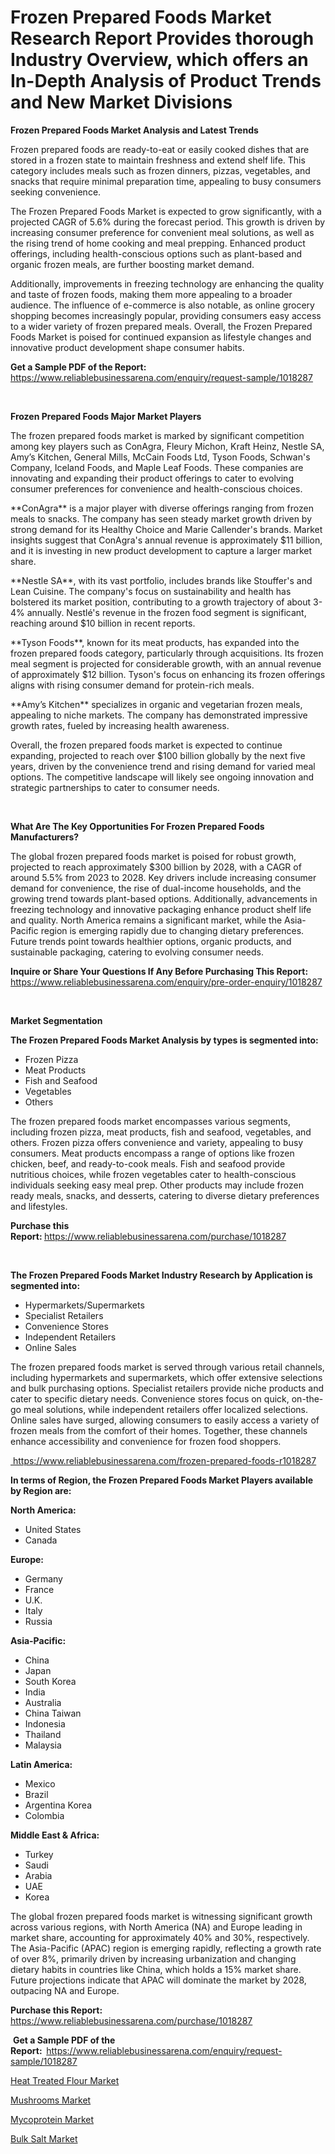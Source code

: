 <p><h1>Frozen Prepared Foods Market Research Report Provides thorough Industry Overview, which offers an In-Depth Analysis of Product Trends and New Market Divisions</h1></p><p><strong>Frozen Prepared Foods Market Analysis and Latest Trends</strong></p>
<p><p>Frozen prepared foods are ready-to-eat or easily cooked dishes that are stored in a frozen state to maintain freshness and extend shelf life. This category includes meals such as frozen dinners, pizzas, vegetables, and snacks that require minimal preparation time, appealing to busy consumers seeking convenience.</p><p>The Frozen Prepared Foods Market is expected to grow significantly, with a projected CAGR of 5.6% during the forecast period. This growth is driven by increasing consumer preference for convenient meal solutions, as well as the rising trend of home cooking and meal prepping. Enhanced product offerings, including health-conscious options such as plant-based and organic frozen meals, are further boosting market demand. </p><p>Additionally, improvements in freezing technology are enhancing the quality and taste of frozen foods, making them more appealing to a broader audience. The influence of e-commerce is also notable, as online grocery shopping becomes increasingly popular, providing consumers easy access to a wider variety of frozen prepared meals. Overall, the Frozen Prepared Foods Market is poised for continued expansion as lifestyle changes and innovative product development shape consumer habits.</p></p>
<p><strong>Get a Sample PDF of the Report:&nbsp;</strong> <a href="https://www.reliablebusinessarena.com/enquiry/request-sample/1018287?utm_campaign=1143&utm_medium=2&utm_source=Github&utm_content=ia&utm_term=07042025&utm_id=frozen-prepared-foods">https://www.reliablebusinessarena.com/enquiry/request-sample/1018287</a></p>
<p>&nbsp;</p>
<p><strong>Frozen Prepared Foods Major Market Players</strong></p>
<p><p>The frozen prepared foods market is marked by significant competition among key players such as ConAgra, Fleury Michon, Kraft Heinz, Nestle SA, Amy’s Kitchen, General Mills, McCain Foods Ltd, Tyson Foods, Schwan's Company, Iceland Foods, and Maple Leaf Foods. These companies are innovating and expanding their product offerings to cater to evolving consumer preferences for convenience and health-conscious choices.</p><p>**ConAgra** is a major player with diverse offerings ranging from frozen meals to snacks. The company has seen steady market growth driven by strong demand for its Healthy Choice and Marie Callender's brands. Market insights suggest that ConAgra's annual revenue is approximately $11 billion, and it is investing in new product development to capture a larger market share.</p><p>**Nestle SA**, with its vast portfolio, includes brands like Stouffer's and Lean Cuisine. The company's focus on sustainability and health has bolstered its market position, contributing to a growth trajectory of about 3-4% annually. Nestlé's revenue in the frozen food segment is significant, reaching around $10 billion in recent reports.</p><p>**Tyson Foods**, known for its meat products, has expanded into the frozen prepared foods category, particularly through acquisitions. Its frozen meal segment is projected for considerable growth, with an annual revenue of approximately $12 billion. Tyson's focus on enhancing its frozen offerings aligns with rising consumer demand for protein-rich meals.</p><p>**Amy’s Kitchen** specializes in organic and vegetarian frozen meals, appealing to niche markets. The company has demonstrated impressive growth rates, fueled by increasing health awareness. </p><p>Overall, the frozen prepared foods market is expected to continue expanding, projected to reach over $100 billion globally by the next five years, driven by the convenience trend and rising demand for varied meal options. The competitive landscape will likely see ongoing innovation and strategic partnerships to cater to consumer needs.</p></p>
<p>&nbsp;</p>
<p><strong>What Are The Key Opportunities For Frozen Prepared Foods Manufacturers?</strong></p>
<p><p>The global frozen prepared foods market is poised for robust growth, projected to reach approximately $300 billion by 2028, with a CAGR of around 5.5% from 2023 to 2028. Key drivers include increasing consumer demand for convenience, the rise of dual-income households, and the growing trend towards plant-based options. Additionally, advancements in freezing technology and innovative packaging enhance product shelf life and quality. North America remains a significant market, while the Asia-Pacific region is emerging rapidly due to changing dietary preferences. Future trends point towards healthier options, organic products, and sustainable packaging, catering to evolving consumer needs.</p></p>
<p><strong>Inquire or Share Your Questions If Any Before Purchasing This Report:</strong> <a href="https://www.reliablebusinessarena.com/enquiry/pre-order-enquiry/1018287?utm_campaign=1143&utm_medium=2&utm_source=Github&utm_content=ia&utm_term=07042025&utm_id=frozen-prepared-foods">https://www.reliablebusinessarena.com/enquiry/pre-order-enquiry/1018287</a></p>
<p>&nbsp;</p>
<p><strong>Market Segmentation</strong></p>
<p><strong>The Frozen Prepared Foods Market Analysis by types is segmented into:</strong></p>
<p><ul><li>Frozen Pizza</li><li>Meat Products</li><li>Fish and Seafood</li><li>Vegetables</li><li>Others</li></ul></p>
<p><p>The frozen prepared foods market encompasses various segments, including frozen pizza, meat products, fish and seafood, vegetables, and others. Frozen pizza offers convenience and variety, appealing to busy consumers. Meat products encompass a range of options like frozen chicken, beef, and ready-to-cook meals. Fish and seafood provide nutritious choices, while frozen vegetables cater to health-conscious individuals seeking easy meal prep. Other products may include frozen ready meals, snacks, and desserts, catering to diverse dietary preferences and lifestyles.</p></p>
<p><strong>Purchase this Report:&nbsp;</strong><a href="https://www.reliablebusinessarena.com/purchase/1018287?utm_campaign=1143&utm_medium=2&utm_source=Github&utm_content=ia&utm_term=07042025&utm_id=frozen-prepared-foods">https://www.reliablebusinessarena.com/purchase/1018287</a></p>
<p>&nbsp;</p>
<p><strong>The Frozen Prepared Foods Market Industry Research by Application is segmented into:</strong></p>
<p><ul><li>Hypermarkets/Supermarkets</li><li>Specialist Retailers</li><li>Convenience Stores</li><li>Independent Retailers</li><li>Online Sales</li></ul></p>
<p><p>The frozen prepared foods market is served through various retail channels, including hypermarkets and supermarkets, which offer extensive selections and bulk purchasing options. Specialist retailers provide niche products and cater to specific dietary needs. Convenience stores focus on quick, on-the-go meal solutions, while independent retailers offer localized selections. Online sales have surged, allowing consumers to easily access a variety of frozen meals from the comfort of their homes. Together, these channels enhance accessibility and convenience for frozen food shoppers.</p></p>
<p><a href="https://www.reliablebusinessarena.com/frozen-prepared-foods-r1018287?utm_campaign=1143&utm_medium=2&utm_source=Github&utm_content=ia&utm_term=07042025&utm_id=frozen-prepared-foods">&nbsp;https://www.reliablebusinessarena.com/frozen-prepared-foods-r1018287</a></p>
<p><strong>In terms of Region, the Frozen Prepared Foods Market Players available by Region are:</strong></p>
<p>
    <p> <strong> North America: </strong>
        <ul>
            <li>United States</li>
            <li>Canada</li>
        </ul>
        </p> 
    <p> <strong> Europe: </strong>
        <ul>
            <li>Germany</li>
            <li>France</li>
            <li>U.K.</li>
            <li>Italy</li>
            <li>Russia</li>
        </ul>
        </p> 
    <p> <strong> Asia-Pacific: </strong>
        <ul>
            <li>China</li>
            <li>Japan</li>
            <li>South Korea</li>
            <li>India</li>
            <li>Australia</li>
            <li>China Taiwan</li>
            <li>Indonesia</li>
            <li>Thailand</li>
            <li>Malaysia</li>
        </ul>
        </p> 
    <p> <strong> Latin America: </strong>
        <ul>
            <li>Mexico</li>
            <li>Brazil</li>
            <li>Argentina Korea</li>
            <li>Colombia</li>
        </ul>
        </p> 
    <p> <strong> Middle East & Africa: </strong>
        <ul>
            <li>Turkey</li>
            <li>Saudi</li>
            <li>Arabia</li>
            <li>UAE</li>
            <li>Korea</li>
        </ul>
    </p>
    </p>
<p><p>The global frozen prepared foods market is witnessing significant growth across various regions, with North America (NA) and Europe leading in market share, accounting for approximately 40% and 30%, respectively. The Asia-Pacific (APAC) region is emerging rapidly, reflecting a growth rate of over 8%, primarily driven by increasing urbanization and changing dietary habits in countries like China, which holds a 15% market share. Future projections indicate that APAC will dominate the market by 2028, outpacing NA and Europe.</p></p>
<p><strong>Purchase this Report: </strong><a href="https://www.reliablebusinessarena.com/purchase/1018287?utm_campaign=1143&utm_medium=2&utm_source=Github&utm_content=ia&utm_term=07042025&utm_id=frozen-prepared-foods">https://www.reliablebusinessarena.com/purchase/1018287</a></p>
<p>&nbsp;<strong>Get a Sample PDF of the Report:&nbsp;&nbsp;</strong><a href="https://www.reliablebusinessarena.com/enquiry/request-sample/1018287?utm_campaign=1143&utm_medium=2&utm_source=Github&utm_content=ia&utm_term=07042025&utm_id=frozen-prepared-foods">https://www.reliablebusinessarena.com/enquiry/request-sample/1018287</a></p>
<p><strong></strong></p>
<p><p><a href="https://github.com/oliffzillamv/Market-Research-Report-List-1/blob/main/heat-treated-flour-market.md?utm_campaign=1143&utm_medium=2&utm_source=Github&utm_content=ia&utm_term=07042025&utm_id=frozen-prepared-foods">Heat Treated Flour Market</a></p><p><a href="https://github.com/seyalshudae7/Market-Research-Report-List-1/blob/main/mushrooms-market.md?utm_campaign=1143&utm_medium=2&utm_source=Github&utm_content=ia&utm_term=07042025&utm_id=frozen-prepared-foods">Mushrooms Market</a></p><p><a href="https://github.com/aaryaheron0c/Market-Research-Report-List-1/blob/main/mycoprotein-market.md?utm_campaign=1143&utm_medium=2&utm_source=Github&utm_content=ia&utm_term=07042025&utm_id=frozen-prepared-foods">Mycoprotein Market</a></p><p><a href="https://github.com/koskasislo39/Market-Research-Report-List-1/blob/main/bulk-salt-market.md?utm_campaign=1143&utm_medium=2&utm_source=Github&utm_content=ia&utm_term=07042025&utm_id=frozen-prepared-foods">Bulk Salt Market</a></p></p>